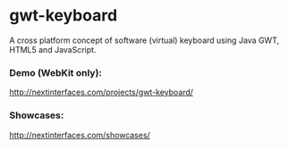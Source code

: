 gwt-keyboard
====

A cross platform concept of software (virtual) keyboard using Java GWT, HTML5 and JavaScript.

### Demo (WebKit only):
http://nextinterfaces.com/projects/gwt-keyboard/

### Showcases:
http://nextinterfaces.com/showcases/
 